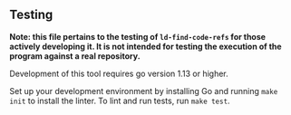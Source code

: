 ## Testing

**Note: this file pertains to the testing of `ld-find-code-refs` for those actively developing it. It is not intended for testing the execution of the program against a real repository.**

Development of this tool requires go version 1.13 or higher.

Set up your development environment by installing Go and running `make init` to install the linter. To lint and run tests, run `make test`.
